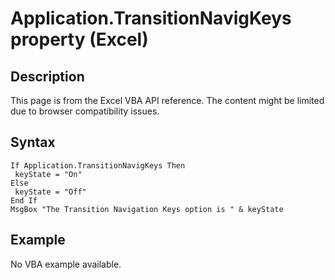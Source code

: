 # Application.TransitionNavigKeys property (Excel)

## Description
This page is from the Excel VBA API reference. The content might be limited due to browser compatibility issues.

## Syntax
```vba
If Application.TransitionNavigKeys Then 
 keyState = "On" 
Else 
 keyState = "Off" 
End If 
MsgBox "The Transition Navigation Keys option is " & keyState
```

## Example
No VBA example available.
